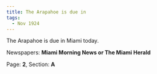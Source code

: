 ```yaml
---  
title: The Arapahoe is due in  
tags:  
  - Nov 1924  
---  
```

  
The Arapahoe is due in Miami today.  
  
Newspapers: **Miami Morning News or The Miami Herald**  
  
Page: **2**, Section: **A** 
